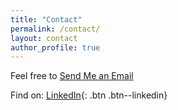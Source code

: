 ```yaml
---
title: "Contact"
permalink: /contact/
layout: contact
author_profile: true
---
```


Feel free to <a href="mailto:antonisagg@outlook.com" target="_blank" class=": .btn .btn--large">Send Me an Email</a>

Find on: [LinkedIn](https://www.linkedin.com/in/antonios-angelakis-249899101/){: .btn .btn--linkedin}
